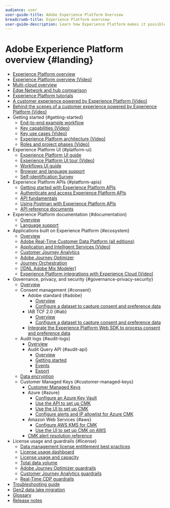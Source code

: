 ```yaml
---
audience: user
user-guide-title: Adobe Experience Platform Overview
breadcrumb-title: Experience Platform overview
user-guide-description: Learn how Experience Platform makes it possible to deliver personalized experiences to your customers in real time with guides, documentation, and tutorials.
---
```


# Adobe Experience Platform overview {#landing}

* [Experience Platform overview](home.md)
* [Experience Platform overview (Video)](video/platform-overview.md)
* [Multi-cloud overview](multi-cloud.md)
* [Edge Network and hub comparison](./edge-and-hub-comparison.md)
* [Experience Platform tutorials](https://experienceleague.adobe.com/docs/platform-learn/tutorials/overview.html)
* [A customer experience powered by Experience Platform (Video)](video/customer-experience.md)
* [Behind the scenes of a customer experience powered by Experience Platform (Video)](video/customer-experience-bts.md)
* Getting started {#getting-started}
  * [End-to-end example workflow](end-to-end-tutorial.md)
  * [Key capabilities (Video)](video/key-capabilities.md)
  * [Key use cases (Video)](video/platform-use-cases.md)
  * [Experience Platform architecture (Video)](video/platform-architecture.md)
  * [Roles and project phases (Video)](video/roles-project-phases.md)
* Experience Platform UI {#platform-ui}
  * [Experience Platform UI guide](ui-guide.md)
  * [Experience Platform UI tour (Video)](video/platform-ui.md)
  * [Workflows UI guide](workflows.md)
  * [Browser and language support](browser-language-support.md)
  * [Self-identification Survey](self-identification.md)
* Experience Platform APIs {#platform-apis}
  * [Getting started with Experience Platform APIs](api-guide.md)
  * [Authenticate and access Experience Platform APIs](api-authentication.md)
  * [API fundamentals](api-fundamentals.md)
  * [Using Postman with Experience Platform APIs](postman.md)
  * [API reference documents](https://www.adobe.com/go/platform-api-reference-en)
* Experience Platform documentation {#documentation}
  * [Overview](documentation/overview.md)
  * [Language support](documentation/language-support.md)
* Applications built on Experience Platform {#ecosystem}
  * [Overview](application-services.md)
  * [Adobe Real-Time Customer Data Platform (all editions)](https://experienceleague.adobe.com/docs/real-time-customer-data-platform.html)
  * [Application and Intelligent Services (Video)](video/application-intelligent-services.md)
  * [Customer Journey Analytics](https://experienceleague.adobe.com/docs/customer-journey-analytics.html)
  * [Adobe Journey Optimizer](https://experienceleague.adobe.com/docs/journey-optimizer.html)
  * [Journey Orchestration](https://experienceleague.adobe.com/docs/journey-orchestration.html)
  * [[!DNL Adobe Mix Modeler]](https://experienceleague.adobe.com/docs/mix-modeler.html)
  * [Experience Platform integrations with Experience Cloud (Video)](video/experience-cloud-integrations.md)
* Governance, privacy, and security {#governance-privacy-security}
  * [Overview](./governance-privacy-security/overview.md)
  * Consent management {#consent}
    * Adobe standard {#adobe}
      * [Overview](./governance-privacy-security/consent/adobe/overview.md)
      * [Configure a dataset to capture consent and preference data](./governance-privacy-security/consent/adobe/dataset.md)
    * IAB TCF 2.0 {#iab}
      * [Overview](./governance-privacy-security/consent/iab/overview.md)
      * [Configure a dataset to capture consent and preference data](./governance-privacy-security/consent/iab/dataset.md)
    * [Integrate the Experience Platform Web SDK to process consent and preference data](./governance-privacy-security/consent/sdk.md) 
  * Audit logs {#audit-logs}
    * [Overview](./governance-privacy-security/audit-logs/overview.md)
    * Audit Query API {#audit-api}
      * [Overview](./governance-privacy-security/audit-logs/api/overview.md)
      * [Getting started](./governance-privacy-security/audit-logs/api/getting-started.md)
      * [Events](./governance-privacy-security/audit-logs/api/events.md)
      * [Export](./governance-privacy-security/audit-logs/api/export.md)
  * [Data encryption](./governance-privacy-security/encryption.md)
  * Customer Managed Keys {#customer-managed-keys}
    * [Customer Managed Keys](./governance-privacy-security/customer-managed-keys/overview.md)
    * Azure {#azure}
      * [Configure an Azure Key Vault](./governance-privacy-security/customer-managed-keys/azure/azure-key-vault-config.md)
      * [Use the API to set up CMK](./governance-privacy-security/customer-managed-keys/azure/api-set-up.md)
      * [Use the UI to set up CMK](./governance-privacy-security/customer-managed-keys/azure/ui-set-up.md)
      * [Configure alerts and IP allowlist for Azure CMK](./governance-privacy-security/customer-managed-keys/azure/alerts-and-ip-access.md)
    * Amazon Web Services {#aws}
      * [Configure AWS KMS for CMK](./governance-privacy-security/customer-managed-keys/aws/configure-kms.md)
      * [Use the UI to set up CMK on AWS](./governance-privacy-security/customer-managed-keys/aws/ui-set-up.md)
    * [CMK alert resolution reference](./governance-privacy-security/customer-managed-keys/alert-resolution-reference.md)
* License usage and guardrails {#license}
  * [Data management license entitlement best practices](./license-usage-and-guardrails/data-management-best-practices.md)    
  * [License usage dashboard](./license-usage-and-guardrails/license-usage-dashboard.md)
  * [License usage and capacity](./license-usage-and-guardrails/capacity.md)    
  * [Total data volume](./license-usage-and-guardrails/total-data-volume.md)
  * [Adobe Journey Optimizer guardrails](https://experienceleague.adobe.com/docs/journey-optimizer/using/get-started/guardrails.html)
  * [Customer Journey Analytics guardrails](https://experienceleague.adobe.com/docs/analytics-platform/using/cja-admin/guardrails.html)
  * [Real-Time CDP guardrails](https://experienceleague.adobe.com/docs/experience-platform/rtcdp/guardrails/overview.html)
* [Troubleshooting guide](troubleshooting.md)
* [Gen2 data lake migration](adls2-gen2-migration.md)
* [Glossary](glossary.md)
* [Release notes](https://experienceleague.adobe.com/en/docs/experience-platform/release-notes/latest)
